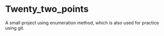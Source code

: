 # Twenty_two_points
A small project using enumeration method, which is also used for practice using git.
